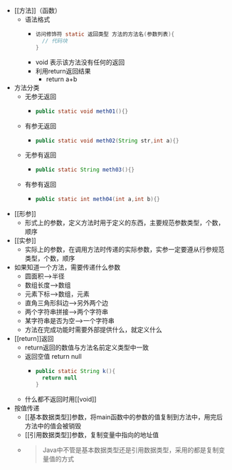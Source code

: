 - [[方法]]（函数）
	- 语法格式
		- ```java
		  访问修饰符 static 返回类型 方法的方法名(参数列表){
		    // 代码块
		  }
		  ```
		- void 表示该方法没有任何的返回
		- 利用return返回结果
			- return a+b
- 方法分类
	- 无参无返回
		- ```java
		  public static void meth01(){}
		  ```
	- 有参无返回
		- ```java
		  public static void meth02(String str,int a){}
		  ```
	- 无参有返回
		- ```java
		  public static String meth03(){}
		  ```
	- 有参有返回
		- ```java
		  public static int meth04(int a,int b){}
		  ```
- [[形参]]
	- 形式上的参数，定义方法时用于定义的东西，主要规范参数类型，个数，顺序
- [[实参]]
	- 实际上的参数，在调用方法时传递的实际参数，实参一定要遵从行参规范类型，个数，顺序
- 如果知道一个方法，需要传递什么参数
	- 圆面积-->半径
	- 数组长度-->数组
	- 元素下标-->数组，元素
	- 直角三角形斜边-->另外两个边
	- 两个字符串拼接-->两个字符串
	- 某字符串是否为空-->一个字符串
	- 方法在完成功能时需要外部提供什么，就定义什么
- [[return]]返回
	- return返回的数值与方法名前定义类型中一致
	- 返回空值  return null
		- ```java
		  public static String k(){
		    return null
		  }
		  ```
	- 什么都不返回时用[[void]]
- 按值传递
	- [[基本数据类型]]参数，将main函数中的参数的值复制到方法中，用完后方法中的值会被销毁
	- [[引用数据类型]]参数，复制变量中指向的地址值
	- > Java中不管是基本数据类型还是引用数据类型，采用的都是复制变量值的方式